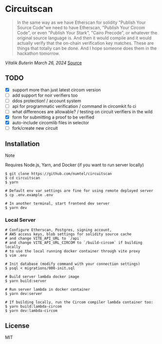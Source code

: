 # Circuitscan

> In the same way as we have Etherscan for solidity "Publish Your Source Code"we need to have Etherscan, "Publish Your Circom Code", or even "Publish Your Stark", "Cairo Precode", or whatever the original source language is. And then it would compile and it would actually verify that the on-chain verification key matches. These are things that totally can be done. And I hope someone does them in the hackathon tomorrow.

*Vitalik Buterin March 26, 2024* [Source](https://www.defideveloper.news/vitalik-ethtaipei-interview/)

## TODO

- [x] support more than just latest circom version
- [ ] add support for noir verifiers too
- [ ] ddos protection! / account system
- [ ] api for programmatic verification / command in circomkit fo ci
- [ ] what differences are allowable? / testing on circuit verifiers in the wild
- [x] form for submitting a proof to be verified
- [x] auto-include circomlib files in selector
- [ ] fork/create new circuit

## Installation

> [!NOTE]
> Requires Node.js, Yarn, and Docker (if you want to run server locally)

```
$ git clone https://github.com/numtel/circuitscan
$ cd circuitscan
$ yarn

# Default env var settings are fine for using remote deployed server
$ cp .env.example .env

# In another terminal, start frontend dev server
$ yarn dev
```

### Local Server

```
# Configure Etherscan, Postgres, signing account,
# AWS access keys, blob settings for solidity source cache
# and change VITE_API_URL to `/api`
# and change VITE_API_URL_CIRCOM to `/build-circom` if building locally
# to use the local running docker container through vite proxy
$ vim .env

# Init database (modify command with your connection settings)
$ psql < migrations/000-init.sql

# Build server lambda docker image
$ yarn build:server

# Run server lambda in docker container
$ yarn dev:server

# If building locally, run the Circom compiler lambda container too:
$ yarn build:lambda-circom
$ yarn dev:lambda-circom
```

## License

MIT
